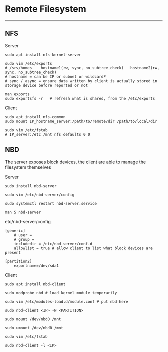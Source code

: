 # Remote Filesystem

---

## NFS

Server

```
sudo apt install nfs-kernel-server

sudo vim /etc/exports
# /srv/homes    hostname1(rw, sync, no_subtree_check)   hostname2(rw, sync, no_subtree_check)
# hostname = can be IP or subnet or wildcardP
# sync / async = ensure data written by client is actually stored in storage device before reported or not

man exports
sudo exportsfs -r   # refresh what is shared, from the /etc/exports
```

Client

```
sudo apt install nfs-common
sudo mount IP_hostname_server:/path/to/remote/dir /path/to/local/dir

sudo vim /etc/fstab
# IP_server:/etc /mnt nfs defaults 0 0
```

## NBD

The server exposes block devices, the client are able to manage the filesystem themselves

Server

```
sudo install nbd-server

sudo vim /etc/nbd-server/config

sudo systemctl restart nbd-server.service

man 5 nbd-server
```

etc/nbd-server/config

```
[generic]
    # user =
    # group =
    includedir = /etc/nbd-server/conf.d
    allowlist = true # allow client to list what block devices are present

[partition2]
    exportname=/dev/sda1
```

Client

```
sudo apt install nbd-client

sudo modprobe nbd # load kernel module temporarily

sudo vim /etc/modules-load.d/module.conf # put nbd here

sudo nbd-client <IP> -N <PARTITION>

sudo mount /dev/nbd0 /mnt

sudo umount /dev/nbd0 /mnt

sudo vim /etc/fstab

sudo nbd-client -l <IP>
```
